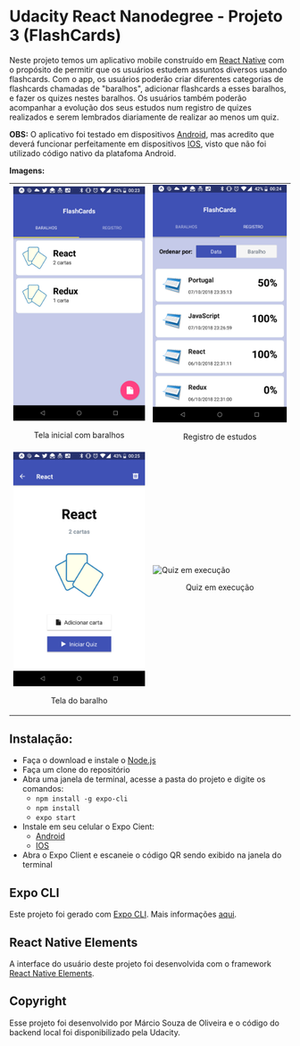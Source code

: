 # Udacity React Nanodegree - Projeto 3 (FlashCards)

Neste projeto temos um aplicativo mobile construído em [React Native](https://facebook.github.io/react-native/) com o propósito de permitir que os usuários estudem assuntos diversos usando flashcards. Com o app, os usuários poderão criar diferentes categorias de flashcards chamadas de "baralhos", adicionar flashcards a esses baralhos, e fazer os quizes nestes baralhos. Os usuários também poderão acompanhar a evolução dos seus estudos num registro de quizes realizados e serem lembrados diariamente de realizar ao menos um quiz.

**OBS:** O aplicativo foi testado em dispositivos [Android](https://www.android.com/), mas acredito que deverá funcionar perfeitamente em dispositivos [IOS](https://www.apple.com/ios/), visto que não foi utilizado código nativo da platafoma Android.

**Imagens:**

<table align="center">
  <tr>
     <td>
       <img src="screenshots/p3_1.png" width="400" title="Tela inicial com baralhos">
       <p align="center">Tela inicial com baralhos</p>
     </td>
     <td>
       <img src="screenshots/p3_2.png" width="400" title="Registro de estudos">
       <p align="center">Registro de estudos</p>
     </td>
  </tr>
  <tr>
     <td>
       <img src="screenshots/p3_3.png" width="400" title="Tela do baralho">
       <p align="center">Tela do baralho</p>
     </td>
     <td>
       <img src="screenshots/p3_4.gif" width="400" title="Quiz em execução">
       <p align="center">Quiz em execução</p>
     </td>
  </tr>
</table>

## Instalação:

* Faça o download e instale o [Node.js](https://nodejs.org/en/)
* Faça um clone do repositório
* Abra uma janela de terminal, acesse a pasta do projeto e digite os comandos:
    - `npm install -g expo-cli`
    - `npm install`
    - `expo start`
* Instale em seu celular o Expo Cient:
    - [Android](https://play.google.com/store/apps/details?id=host.exp.exponent)
    - [IOS](https://itunes.apple.com/us/app/expo-client/id982107779?mt=8)
* Abra o Expo Client e escaneie o código QR sendo exibido na janela do terminal


## Expo CLI

Este projeto foi gerado com [Expo CLI](https://docs.expo.io/versions/latest/workflow/expo-cli). Mais informações [aqui](https://docs.expo.io/versions/v30.0.0/).


## React Native Elements

A interface do usuário deste projeto foi desenvolvida com o framework [React Native Elements](https://react-native-training.github.io/react-native-elements/).


## Copyright

Esse projeto foi desenvolvido por Márcio Souza de Oliveira e o código do backend local foi disponibilizado pela Udacity.
